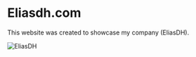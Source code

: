 # Eliasdh.com
This website was created to showcase my company (EliasDH).

![EliasDH](https://github.com/EliasDeHondt/eliasdh.com/assets/25233962/fe0bb0f4-9639-4078-b626-d79d510edce0)
